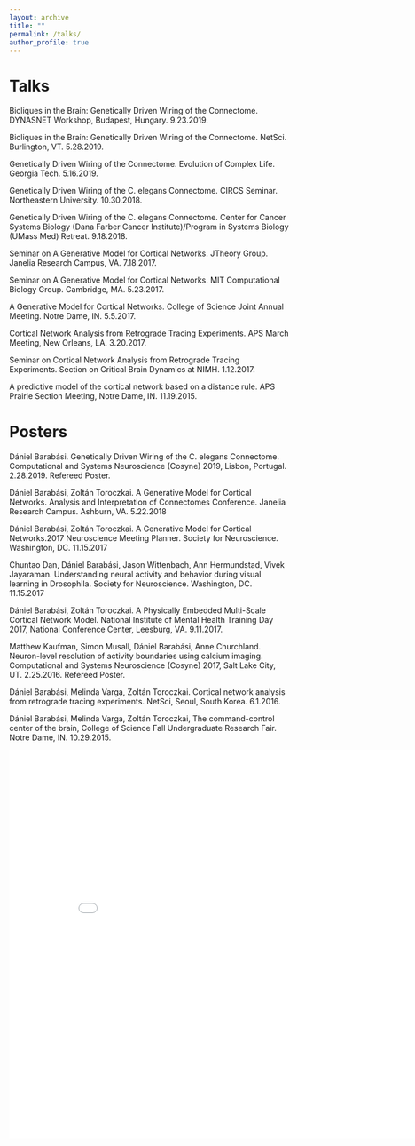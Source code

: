 ```yaml
---
layout: archive
title: ""
permalink: /talks/
author_profile: true
---
```


Talks
======


Bicliques in the Brain: Genetically Driven Wiring of the Connectome. DYNASNET Workshop, Budapest, Hungary. 9.23.2019. 

Bicliques in the Brain: Genetically Driven Wiring of the Connectome. NetSci. Burlington, VT. 5.28.2019.

Genetically Driven Wiring of the Connectome. Evolution of Complex Life. Georgia Tech. 5.16.2019.

Genetically Driven Wiring of the C. elegans Connectome. CIRCS Seminar. Northeastern University. 10.30.2018.

Genetically Driven Wiring of the C. elegans Connectome. Center for Cancer Systems Biology (Dana Farber Cancer Institute)/Program in Systems Biology (UMass Med) Retreat. 9.18.2018.

Seminar on A Generative Model for Cortical Networks. JTheory Group. Janelia Research Campus, VA. 7.18.2017.

Seminar on A Generative Model for Cortical Networks. MIT Computational Biology Group. Cambridge, MA. 5.23.2017.

A Generative Model for Cortical Networks. College of Science Joint Annual Meeting. Notre Dame, IN. 5.5.2017. 

Cortical Network Analysis from Retrograde Tracing Experiments. APS March Meeting, New Orleans, LA. 3.20.2017. 

Seminar on Cortical Network Analysis from Retrograde Tracing Experiments. Section on Critical Brain Dynamics at NIMH. 1.12.2017.

A predictive model of the cortical network based on a distance rule. APS Prairie Section Meeting, Notre Dame, IN. 11.19.2015. 

 
Posters
======

Dániel Barabási. Genetically Driven Wiring of the C. elegans Connectome. Computational and Systems Neuroscience (Cosyne) 2019, Lisbon, Portugal. 2.28.2019. Refereed Poster.

Dániel Barabási, Zoltán Toroczkai. A Generative Model for Cortical Networks. Analysis and Interpretation of Connectomes Conference. Janelia Research Campus. Ashburn, VA. 5.22.2018

Dániel Barabási, Zoltán Toroczkai. A Generative Model for Cortical Networks.2017 Neuroscience Meeting Planner. Society for Neuroscience. Washington, DC. 11.15.2017

Chuntao Dan, Dániel Barabási, Jason Wittenbach, Ann Hermundstad, Vivek Jayaraman. Understanding neural activity and behavior during visual learning in Drosophila. Society for Neuroscience. Washington, DC. 11.15.2017

Dániel Barabási, Zoltán Toroczkai. A Physically Embedded Multi-Scale Cortical Network Model. National Institute of Mental Health Training Day 2017, National Conference Center, Leesburg, VA. 9.11.2017.

Matthew Kaufman, Simon Musall, Dániel Barabási, Anne Churchland. Neuron-level resolution of activity boundaries using calcium imaging. Computational and Systems Neuroscience (Cosyne) 2017, Salt Lake City, UT. 2.25.2016. Refereed Poster.

Dániel Barabási, Melinda Varga, Zoltán Toroczkai. Cortical network analysis from retrograde tracing experiments. NetSci, Seoul, South Korea. 6.1.2016. 

Dániel Barabási, Melinda Varga, Zoltán Toroczkai, The command-control center of the brain, College of Science Fall Undergraduate Research Fair. Notre Dame, IN. 10.29.2015. 

<iframe src="/talkmap/map.html" height="700" width="850" style="border:none;"></iframe>

